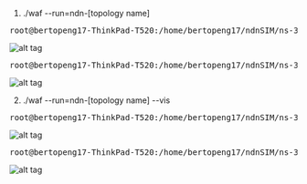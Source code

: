 
1.  ./waf --run=ndn-[topology name]

<pre>
root@bertopeng17-ThinkPad-T520:/home/bertopeng17/ndnSIM/ns-3# <b>./waf --run=ndn-simple</b>
</pre>

![alt tag](https://github.com/syaifulahdan/ndnlearn/blob/master/image/Screenshot%20from%202016-09-22%2011-27-03.png)

<pre>
root@bertopeng17-ThinkPad-T520:/home/bertopeng17/ndnSIM/ns-3# <b>./waf --run=ndn-grid</b>
</pre>

![alt tag](https://github.com/syaifulahdan/ndnlearn/blob/master/image/Screenshot%20from%202016-09-22%2011-33-59.png)



2.  ./waf --run=ndn-[topology name] --vis
<pre>
root@bertopeng17-ThinkPad-T520:/home/bertopeng17/ndnSIM/ns-3# <b>./waf --run=ndn-simple --vis</b>
</pre>

![alt tag](https://github.com/syaifulahdan/ndnlearn/blob/master/image/Screenshot%20from%202016-09-22%2011-39-31.png)

<pre>
root@bertopeng17-ThinkPad-T520:/home/bertopeng17/ndnSIM/ns-3# <b>./waf --run=ndn-grid --vis</b>
</pre>

![alt tag](https://github.com/syaifulahdan/ndnlearn/blob/master/image/Screenshot%20from%202016-09-22%2011-33-59.png)
